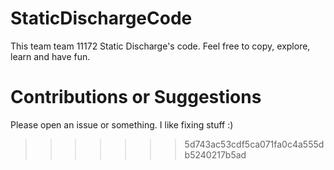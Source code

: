 # StaticDischargeCode
This team team 11172 Static Discharge's code. Feel free to copy, explore, learn and have fun.


# Contributions or Suggestions
Please open an issue or something. I like fixing stuff :)
>>>>>>> 5d743ac53cdf5ca071fa0c4a555db5240217b5ad
